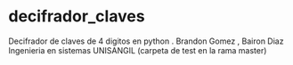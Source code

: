 # decifrador_claves
Decifrador de claves de 4 digitos en python .
Brandon Gomez , Bairon Diaz 
Ingenieria en sistemas UNISANGIL
(carpeta de test en la rama master)
